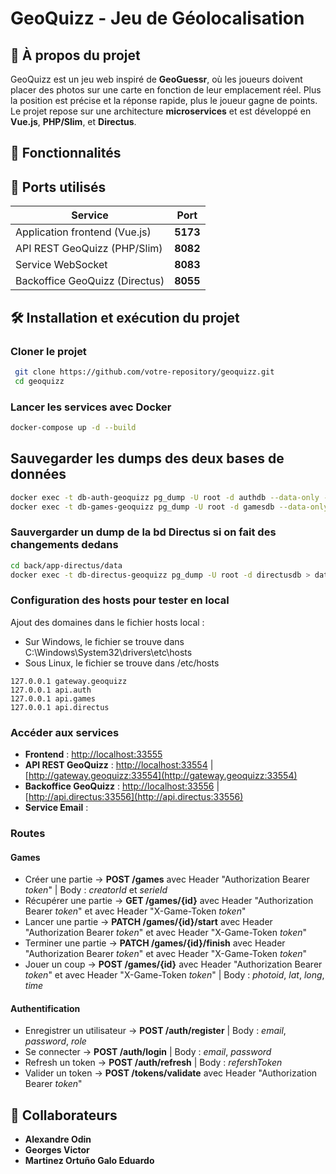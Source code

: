 # GeoQuizz - Jeu de Géolocalisation

## 📌 À propos du projet

GeoQuizz est un jeu web inspiré de **GeoGuessr**, où les joueurs doivent placer des photos sur une carte en fonction de leur emplacement réel. Plus la position est précise et la réponse rapide, plus le joueur gagne de points. Le projet repose sur une architecture **microservices** et est développé en **Vue.js**, **PHP/Slim**, et **Directus**.

## 🚀 Fonctionnalités

## 🔌 Ports utilisés

| Service                 | Port |
|-------------------------|------|
| Application frontend (Vue.js) | **5173** |
| API REST GeoQuizz (PHP/Slim) | **8082** |
| Service WebSocket | **8083** |
| Backoffice GeoQuizz (Directus) | **8055** |

## 🛠️ Installation et exécution du projet

### **Cloner le projet**

```bash
 git clone https://github.com/votre-repository/geoquizz.git
 cd geoquizz
```

### **Lancer les services avec Docker**

```bash
docker-compose up -d --build
```

## **Sauvegarder les dumps des deux bases de données**

```bash
docker exec -t db-auth-geoquizz pg_dump -U root -d authdb --data-only --column-inserts > back/app-auth/sql/3-data.sql
docker exec -t db-games-geoquizz pg_dump -U root -d gamesdb --data-only --column-inserts > back/app-games/sql/3-data.sql

```

### **Sauvergarder un dump de la bd Directus si on fait des changements dedans**

```bash
cd back/app-directus/data
docker exec -t db-directus-geoquizz pg_dump -U root -d directusdb > data.sql
```

### **Configuration des hosts pour tester en local**

Ajout des domaines dans le fichier hosts local :

- Sur Windows, le fichier se trouve dans C:\Windows\System32\drivers\etc\hosts
- Sous Linux, le fichier se trouve dans  /etc/hosts

```http
127.0.0.1 gateway.geoquizz
127.0.0.1 api.auth
127.0.0.1 api.games
127.0.0.1 api.directus
```

### **Accéder aux services**

- **Frontend** : [http://localhost:33555](http://localhost:33555)
- **API REST GeoQuizz** : [http://localhost:33554](http://localhost:33554) | [http://gateway.geoquizz:33554](http://gateway.geoquizz:33554)
- **Backoffice GeoQuizz** : [http://localhost:33556](http://localhost:33556) | [http://api.directus:33556](http://api.directus:33556)
- **Service Email** : 

### **Routes**

#### **Games**

- Créer une partie -> **POST /games** avec Header "Authorization Bearer *token*" | Body : *creatorId* et *serieId*
- Récupérer une partie -> **GET /games/{id}** avec Header "Authorization Bearer *token*" et avec Header "X-Game-Token *token*"
- Lancer une partie -> **PATCH /games/{id}/start** avec Header "Authorization Bearer *token*" et avec Header "X-Game-Token *token*"
- Terminer une partie -> **PATCH /games/{id}/finish** avec Header "Authorization Bearer *token*" et avec Header "X-Game-Token *token*"
- Jouer un coup -> **POST /games/{id}** avec Header "Authorization Bearer *token*" et avec Header "X-Game-Token *token*" | Body : *photoid*, *lat*, *long*, *time*

#### **Authentification**

- Enregistrer un utilisateur -> **POST /auth/register** | Body : *email*, *password*, *role*
- Se connecter -> **POST /auth/login** | Body : *email*, *password*
- Refresh un token -> **POST /auth/refresh** | Body : *refershToken*
- Valider un token -> **POST /tokens/validate** avec Header "Authorization Bearer *token*"

## 👥 Collaborateurs

- **Alexandre Odin**
- **Georges Victor**
- **Martinez Ortuño Galo Eduardo**

